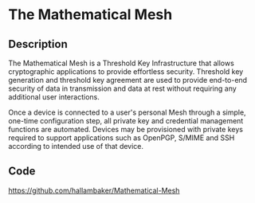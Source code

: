 # The Mathematical Mesh

## Description
The Mathematical Mesh is a Threshold Key Infrastructure that allows cryptographic applications to provide effortless security. Threshold key generation and threshold key agreement are used to provide end-to-end security of data in transmission and data at rest without requiring any additional user interactions.

Once a device is connected to a user's personal Mesh through a simple, one-time configuration step, all private key and credential management functions are automated. Devices may be provisioned with private keys required to support applications such as OpenPGP, S/MIME and SSH according to intended use of that device.

## Code
https://github.com/hallambaker/Mathematical-Mesh
